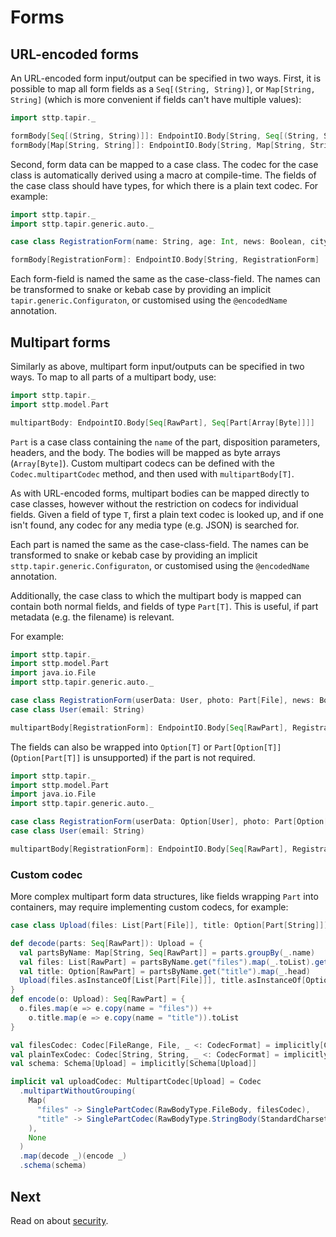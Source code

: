 # Forms

## URL-encoded forms

An URL-encoded form input/output can be specified in two ways. First, it is possible to map all form fields as a
`Seq[(String, String)]`, or `Map[String, String]` (which is more convenient if fields can't have multiple values):

```scala mdoc:compile-only
import sttp.tapir._

formBody[Seq[(String, String)]]: EndpointIO.Body[String, Seq[(String, String)]]
formBody[Map[String, String]]: EndpointIO.Body[String, Map[String, String]]
```

Second, form data can be mapped to a case class. The codec for the case class is automatically derived using a macro at 
compile-time. The fields of the case class should have types, for which there is a plain text codec. For example:

```scala mdoc:compile-only
import sttp.tapir._
import sttp.tapir.generic.auto._

case class RegistrationForm(name: String, age: Int, news: Boolean, city: Option[String])

formBody[RegistrationForm]: EndpointIO.Body[String, RegistrationForm]
```

Each form-field is named the same as the case-class-field. The names can be transformed to snake or kebab case by 
providing an implicit `tapir.generic.Configuraton`, or customised using the `@encodedName` annotation. 

## Multipart forms

Similarly as above, multipart form input/outputs can be specified in two ways. To map to all parts of a multipart body,
use:

```scala mdoc:compile-only
import sttp.tapir._
import sttp.model.Part

multipartBody: EndpointIO.Body[Seq[RawPart], Seq[Part[Array[Byte]]]]
```

`Part` is a case class containing the `name` of the part, disposition parameters, headers, and the body. The bodies 
will be mapped as byte arrays (`Array[Byte]`). Custom multipart codecs can be defined with the `Codec.multipartCodec`
method, and then used with `multipartBody[T]`.

As with URL-encoded forms, multipart bodies can be mapped directly to case classes, however without the restriction
on codecs for individual fields. Given a field of type `T`, first a plain text codec is looked up, and if one isn't
found, any codec for any media type (e.g. JSON) is searched for.

Each part is named the same as the case-class-field. The names can be transformed to snake or kebab case by 
providing an implicit `sttp.tapir.generic.Configuraton`, or customised using the `@encodedName` annotation. 
 
Additionally, the case class to which the multipart body is mapped can contain both normal fields, and fields of type 
`Part[T]`. This is useful, if part metadata (e.g. the filename) is relevant.

For example:

```scala mdoc:compile-only
import sttp.tapir._
import sttp.model.Part
import java.io.File
import sttp.tapir.generic.auto._

case class RegistrationForm(userData: User, photo: Part[File], news: Boolean)
case class User(email: String)

multipartBody[RegistrationForm]: EndpointIO.Body[Seq[RawPart], RegistrationForm]
```

The fields can also be wrapped into `Option[T]` or `Part[Option[T]]` (`Option[Part[T]]` is unsupported) if the part is not required.

```scala mdoc:compile-only
import sttp.tapir._
import sttp.model.Part
import java.io.File
import sttp.tapir.generic.auto._

case class RegistrationForm(userData: Option[User], photo: Part[Option[File]], news: Option[Boolean])
case class User(email: String)

multipartBody[RegistrationForm]: EndpointIO.Body[Seq[RawPart], RegistrationForm]
```

### Custom codec

More complex multipart form data structures, like fields wrapping `Part` into containers, may require implementing custom codecs, for example:

```scala
case class Upload(files: List[Part[File]], title: Option[Part[String]])

def decode(parts: Seq[RawPart]): Upload = {
  val partsByName: Map[String, Seq[RawPart]] = parts.groupBy(_.name)
  val files: List[RawPart] = partsByName.get("files").map(_.toList).getOrElse(List.empty)
  val title: Option[RawPart] = partsByName.get("title").map(_.head)
  Upload(files.asInstanceOf[List[Part[File]]], title.asInstanceOf[Option[Part[String]]])
}
def encode(o: Upload): Seq[RawPart] = {
  o.files.map(e => e.copy(name = "files")) ++
    o.title.map(e => e.copy(name = "title")).toList
}

val filesCodec: Codec[FileRange, File, _ <: CodecFormat] = implicitly[Codec[FileRange, File, _ <: CodecFormat]]
val plainTexCodec: Codec[String, String, _ <: CodecFormat] = implicitly[Codec[String, String, CodecFormat.TextPlain]]
val schema: Schema[Upload] = implicitly[Schema[Upload]]

implicit val uploadCodec: MultipartCodec[Upload] = Codec
  .multipartWithoutGrouping(
    Map(
      "files" -> SinglePartCodec(RawBodyType.FileBody, filesCodec),
      "title" -> SinglePartCodec(RawBodyType.StringBody(StandardCharsets.UTF_8), plainTexCodec)
    ),
    None
  )
  .map(decode _)(encode _)
  .schema(schema)
```
## Next

Read on about [security](security.md).
